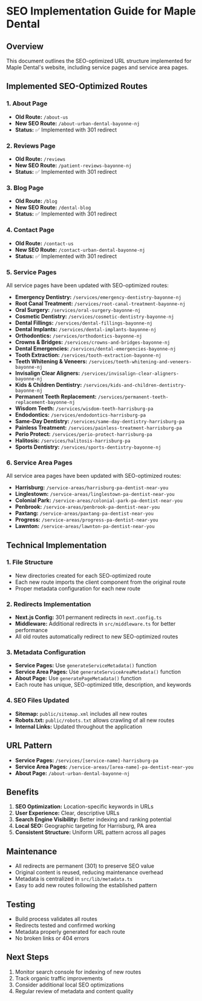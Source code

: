 # SEO Implementation Guide for Maple Dental

## Overview
This document outlines the SEO-optimized URL structure implemented for Maple Dental's website, including service pages and service area pages.

## Implemented SEO-Optimized Routes

### 1. About Page
- **Old Route:** `/about-us`
- **New SEO Route:** `/about-urban-dental-bayonne-nj`
- **Status:** ✅ Implemented with 301 redirect

### 2. Reviews Page
- **Old Route:** `/reviews`
- **New SEO Route:** `/patient-reviews-bayonne-nj`
- **Status:** ✅ Implemented with 301 redirect

### 3. Blog Page
- **Old Route:** `/blog`
- **New SEO Route:** `/dental-blog`
- **Status:** ✅ Implemented with 301 redirect

### 4. Contact Page
- **Old Route:** `/contact-us`
- **New SEO Route:** `/contact-urban-dental-bayonne-nj`
- **Status:** ✅ Implemented with 301 redirect

### 5. Service Pages
All service pages have been updated with SEO-optimized routes:

- **Emergency Dentistry:** `/services/emergency-dentistry-bayonne-nj`
- **Root Canal Treatment:** `/services/root-canal-treatment-bayonne-nj`
- **Oral Surgery:** `/services/oral-surgery-bayonne-nj`
- **Cosmetic Dentistry:** `/services/cosmetic-dentistry-bayonne-nj`
- **Dental Fillings:** `/services/dental-fillings-bayonne-nj`
- **Dental Implants:** `/services/dental-implants-bayonne-nj`
- **Orthodontics:** `/services/orthodontics-bayonne-nj`
- **Crowns & Bridges:** `/services/crowns-and-bridges-bayonne-nj`
- **Dental Emergencies:** `/services/dental-emergencies-bayonne-nj`
- **Tooth Extraction:** `/services/tooth-extraction-bayonne-nj`
- **Teeth Whitening & Veneers:** `/services/teeth-whitening-and-veneers-bayonne-nj`
- **Invisalign Clear Aligners:** `/services/invisalign-clear-aligners-bayonne-nj`
- **Kids & Children Dentistry:** `/services/kids-and-children-dentistry-bayonne-nj`
- **Permanent Teeth Replacement:** `/services/permanent-teeth-replacement-bayonne-nj`
- **Wisdom Teeth:** `/services/wisdom-teeth-harrisburg-pa`
- **Endodontics:** `/services/endodontics-harrisburg-pa`
- **Same-Day Dentistry:** `/services/same-day-dentistry-harrisburg-pa`
- **Painless Treatment:** `/services/painless-treatment-harrisburg-pa`
- **Perio Protect:** `/services/perio-protect-harrisburg-pa`
- **Halitosis:** `/services/halitosis-harrisburg-pa`
- **Sports Dentistry:** `/services/sports-dentistry-bayonne-nj`

### 6. Service Area Pages
All service area pages have been updated with SEO-optimized routes:

- **Harrisburg:** `/service-areas/harrisburg-pa-dentist-near-you`
- **Linglestown:** `/service-areas/linglestown-pa-dentist-near-you`
- **Colonial Park:** `/service-areas/colonial-park-pa-dentist-near-you`
- **Penbrook:** `/service-areas/penbrook-pa-dentist-near-you`
- **Paxtang:** `/service-areas/paxtang-pa-dentist-near-you`
- **Progress:** `/service-areas/progress-pa-dentist-near-you`
- **Lawnton:** `/service-areas/lawnton-pa-dentist-near-you`

## Technical Implementation

### 1. File Structure
- New directories created for each SEO-optimized route
- Each new route imports the client component from the original route
- Proper metadata configuration for each new route

### 2. Redirects Implementation
- **Next.js Config:** 301 permanent redirects in `next.config.ts`
- **Middleware:** Additional redirects in `src/middleware.ts` for better performance
- All old routes automatically redirect to new SEO-optimized routes

### 3. Metadata Configuration
- **Service Pages:** Use `generateServiceMetadata()` function
- **Service Area Pages:** Use `generateServiceAreaMetadata()` function
- **About Page:** Use `generatePageMetadata()` function
- Each route has unique, SEO-optimized title, description, and keywords

### 4. SEO Files Updated
- **Sitemap:** `public/sitemap.xml` includes all new routes
- **Robots.txt:** `public/robots.txt` allows crawling of all new routes
- **Internal Links:** Updated throughout the application

## URL Pattern
- **Service Pages:** `/services/[service-name]-harrisburg-pa`
- **Service Area Pages:** `/service-areas/[area-name]-pa-dentist-near-you`
- **About Page:** `/about-urban-dental-bayonne-nj`

## Benefits
1. **SEO Optimization:** Location-specific keywords in URLs
2. **User Experience:** Clear, descriptive URLs
3. **Search Engine Visibility:** Better indexing and ranking potential
4. **Local SEO:** Geographic targeting for Harrisburg, PA area
5. **Consistent Structure:** Uniform URL pattern across all pages

## Maintenance
- All redirects are permanent (301) to preserve SEO value
- Original content is reused, reducing maintenance overhead
- Metadata is centralized in `src/lib/metadata.ts`
- Easy to add new routes following the established pattern

## Testing
- Build process validates all routes
- Redirects tested and confirmed working
- Metadata properly generated for each route
- No broken links or 404 errors

## Next Steps
1. Monitor search console for indexing of new routes
2. Track organic traffic improvements
3. Consider additional local SEO optimizations
4. Regular review of metadata and content quality
